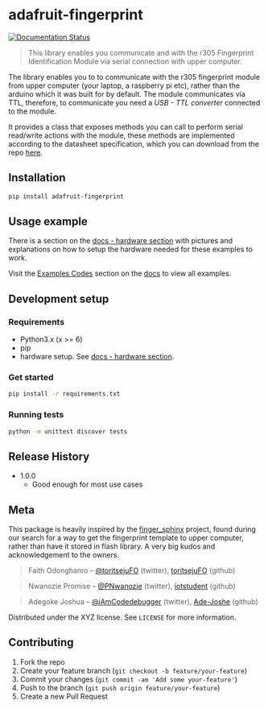 # adafruit-fingerprint

[![Documentation Status](https://readthedocs.org/projects/adafruit-fingerprint/badge/?version=latest)](https://adafruit-fingerprint.readthedocs.io/en/latest/?badge=latest)

> This library enables you communicate and with the r305 Fingerprint Identification Module via serial connection with upper computer.

The library enables you to  to communicate with the r305 fingerprint module from upper computer (your laptop, a raspberry pi etc), rather than the arduino which it was built for by default. The module communicates via TTL, therefore, to communicate you need a _USB - TTL converter_ connected to the module.

It provides a class that exposes methods you can call to perform serial read/write actions with the module, these methods are implemented according to the datasheet specification, which you can download from the repo [here].


## Installation

```sh
pip install adafruit-fingerprint
```

## Usage example

There is a section on the [docs - hardware section] with pictures and explanations on how to setup the hardware needed for these examples to work.

Visit the [Examples Codes] section on the [docs] to view all examples.


## Development setup

### Requirements
- Python3.x (x >= 6)
- pip
- hardware setup. See [docs - hardware section].

### Get started

```sh
pip install -r requirements.txt
```

### Running tests
```sh
python -m unittest discover tests
```

## Release History

* 1.0.0
  * Good enough for most use cases

## Meta

This package is heavily inspired by the [finger_sphinx] project, found during our search for a way to get the fingerprint template to upper computer, rather than have it stored in flash library. A very big kudos and acknowledgement to the owners.

> Faith Odonghanro – [@toritsejuFO](https://twitter.com/toritsejuFO) (twitter), [toritsejuFO](https://github.com/toritsejuFO/) (github)

> Nwanozie Promise – [@PNwanozie](https://twitter.com/PNwanozie) (twitter), [iotstudent](https://github.com/iotstudent/) (github)

> Adegoke Joshua – [@iAmCodedebugger](https://twitter.com/iAmCodedebugger) (twitter), [Ade-Joshe](https://github.com/Ade-Joshe/) (github)

Distributed under the XYZ license. See ``LICENSE`` for more information.

## Contributing

1. Fork the repo
2. Create your feature branch (`git checkout -b feature/your-feature`)
3. Commit your changes (`git commit -am 'Add some your-feature'`)
4. Push to the branch (`git push origin feature/your-feature`)
5. Create a new Pull Request

<!-- Markdown links -->
[finger_sphinx]: https://fingerprint-module-r305-python-and-mysql.readthedocs.io/en/latest/
[docs - hardware section]: https://adafruit-fingerprint.readthedocs.io/en/latest/hardware/index.html
[Examples Codes]: https://adafruit-fingerprint.readthedocs.io/en/latest/examples/index.html
[docs]: https://adafruit-fingerprint.readthedocs.io/en/latest/index.html
[here]: https://github.com/cerebrohivetech/adafruit-fingerprint/raw/master/finger-print-module.pdf
